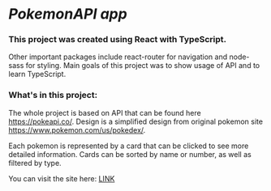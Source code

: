 # _PokemonAPI app_

### This project was created using **React** with TypeScript.
Other important packages include react-router for navigation and node-sass for styling.
Main goals of this project was to show usage of API and to learn TypeScript.

### What's in this project:

The whole project is based on API that can be found here https://pokeapi.co/. Design is a simplified design from original pokemon site https://www.pokemon.com/us/pokedex/.

Each pokemon is represented by a card that can be clicked to see more detailed information. Cards can be sorted by name or number, as well as filtered by type.

You can visit the site here: [LINK]

[LINK]: https://pokemonapi-app.netlify.app/
